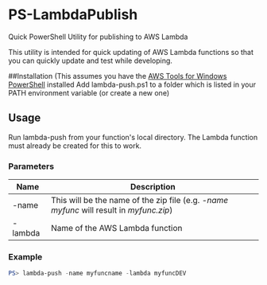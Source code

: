 # PS-LambdaPublish
Quick PowerShell Utility for publishing to AWS Lambda

This utility is intended for quick updating of AWS Lambda functions so that you can quickly update and test while developing.

##Installation
(This assumes you have the [AWS Tools for Windows PowerShell](https://aws.amazon.com/powershell/) installed
Add lambda-push.ps1 to a folder which is listed in your PATH environment variable (or create a new one)
## Usage
Run lambda-push from your function's local directory.
The Lambda function must already be created for this to work.
### Parameters
| Name  | Description |
| --- | --- |
| -name | This will be the name of the zip file (e.g. *-name myfunc* will result in *myfunc.zip*) |
| -lambda | Name of the AWS Lambda function |
### Example
```Powershell
PS> lambda-push -name myfuncname -lambda myfuncDEV
```
